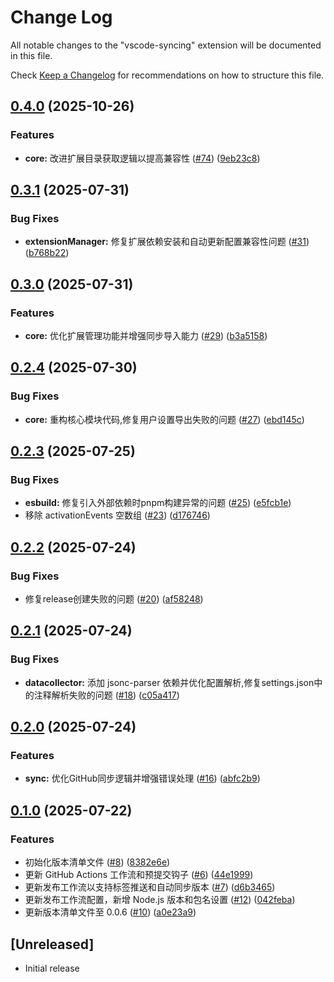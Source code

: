 # Change Log

All notable changes to the "vscode-syncing" extension will be documented in this file.

Check [Keep a Changelog](http://keepachangelog.com/) for recommendations on how to structure this file.

## [0.4.0](https://github.com/sunerpy/vscode-syncing/compare/v0.3.1...v0.4.0) (2025-10-26)


### Features

* **core:** 改进扩展目录获取逻辑以提高兼容性 ([#74](https://github.com/sunerpy/vscode-syncing/issues/74)) ([9eb23c8](https://github.com/sunerpy/vscode-syncing/commit/9eb23c88d347c50b152e7fe08ce0b95ddb49f0e7))

## [0.3.1](https://github.com/sunerpy/vscode-syncing/compare/v0.3.0...v0.3.1) (2025-07-31)


### Bug Fixes

* **extensionManager:** 修复扩展依赖安装和自动更新配置兼容性问题 ([#31](https://github.com/sunerpy/vscode-syncing/issues/31)) ([b768b22](https://github.com/sunerpy/vscode-syncing/commit/b768b2280f24f905db9d7e5eca6ab5f2745c6438))

## [0.3.0](https://github.com/sunerpy/vscode-syncing/compare/v0.2.4...v0.3.0) (2025-07-31)


### Features

* **core:** 优化扩展管理功能并增强同步导入能力 ([#29](https://github.com/sunerpy/vscode-syncing/issues/29)) ([b3a5158](https://github.com/sunerpy/vscode-syncing/commit/b3a51581a183be2681858b6566f294d7ae2aac9a))

## [0.2.4](https://github.com/sunerpy/vscode-syncing/compare/v0.2.3...v0.2.4) (2025-07-30)


### Bug Fixes

* **core:** 重构核心模块代码,修复用户设置导出失败的问题 ([#27](https://github.com/sunerpy/vscode-syncing/issues/27)) ([ebd145c](https://github.com/sunerpy/vscode-syncing/commit/ebd145ccfd0b708f93cc20cb73d509aca3e5d12b))

## [0.2.3](https://github.com/sunerpy/vscode-syncing/compare/v0.2.2...v0.2.3) (2025-07-25)


### Bug Fixes

* **esbuild:** 修复引入外部依赖时pnpm构建异常的问题 ([#25](https://github.com/sunerpy/vscode-syncing/issues/25)) ([e5fcb1e](https://github.com/sunerpy/vscode-syncing/commit/e5fcb1e54dac2a6bd2d235037e3e4ff16fce7192))
* 移除 activationEvents 空数组 ([#23](https://github.com/sunerpy/vscode-syncing/issues/23)) ([d176746](https://github.com/sunerpy/vscode-syncing/commit/d176746a24729fa194f1fcb505d5b8ea38bb5034))

## [0.2.2](https://github.com/sunerpy/vscode-syncing/compare/v0.2.1...v0.2.2) (2025-07-24)


### Bug Fixes

* 修复release创建失败的问题 ([#20](https://github.com/sunerpy/vscode-syncing/issues/20)) ([af58248](https://github.com/sunerpy/vscode-syncing/commit/af58248c833c981606342d9f7723e5938d1a5512))

## [0.2.1](https://github.com/sunerpy/vscode-syncing/compare/v0.2.0...v0.2.1) (2025-07-24)


### Bug Fixes

* **datacollector:** 添加 jsonc-parser 依赖并优化配置解析,修复settings.json中的注释解析失败的问题 ([#18](https://github.com/sunerpy/vscode-syncing/issues/18)) ([c05a417](https://github.com/sunerpy/vscode-syncing/commit/c05a417609b6a76157f77a96792a0679d20b1357))

## [0.2.0](https://github.com/sunerpy/vscode-syncing/compare/v0.1.0...v0.2.0) (2025-07-24)


### Features

* **sync:** 优化GitHub同步逻辑并增强错误处理 ([#16](https://github.com/sunerpy/vscode-syncing/issues/16)) ([abfc2b9](https://github.com/sunerpy/vscode-syncing/commit/abfc2b993cb856e2618f330d104fe8086db790ae))

## [0.1.0](https://github.com/sunerpy/vscode-syncing/compare/v0.0.5...v0.1.0) (2025-07-22)


### Features

* 初始化版本清单文件 ([#8](https://github.com/sunerpy/vscode-syncing/issues/8)) ([8382e6e](https://github.com/sunerpy/vscode-syncing/commit/8382e6e1622d106f47d850571190f853e8c15731))
* 更新 GitHub Actions 工作流和预提交钩子 ([#6](https://github.com/sunerpy/vscode-syncing/issues/6)) ([44e1999](https://github.com/sunerpy/vscode-syncing/commit/44e1999d63c4d8741e27f6c6233b328043b1eda1))
* 更新发布工作流以支持标签推送和自动同步版本 ([#7](https://github.com/sunerpy/vscode-syncing/issues/7)) ([d6b3465](https://github.com/sunerpy/vscode-syncing/commit/d6b346567b6b860b1e221803d5995c96cc606618))
* 更新发布工作流配置，新增 Node.js 版本和包名设置 ([#12](https://github.com/sunerpy/vscode-syncing/issues/12)) ([042feba](https://github.com/sunerpy/vscode-syncing/commit/042febac412da7315cf7f469ec0f430ec6052b06))
* 更新版本清单文件至 0.0.6 ([#10](https://github.com/sunerpy/vscode-syncing/issues/10)) ([a0e23a9](https://github.com/sunerpy/vscode-syncing/commit/a0e23a908c492774dff258da0b931c1e9df2ba4c))

## [Unreleased]

- Initial release
